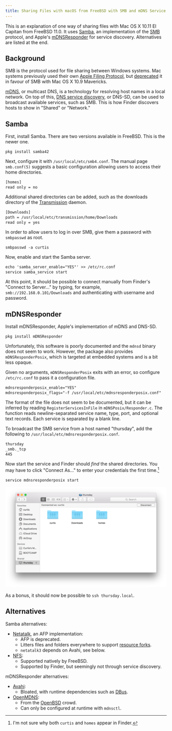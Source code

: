 ```yaml
---
title: Sharing Files with macOS from FreeBSD with SMB and mDNS Service Discovery
---
```


This is an explanation
of one way of sharing files
with Mac OS X 10.11 El Capitan
from FreeBSD 11.0.
It uses [Samba],
an implementation of the [SMB] protocol,
and Apple's [mDNSResponder]
for service discovery.
Alternatives are listed at the end.

[Samba]: https://en.wikipedia.org/wiki/Samba_(software)
[SMB]: https://en.wikipedia.org/wiki/Server_Message_Block
[mDNSResponder]: https://opensource.apple.com/tarballs/mDNSResponder/

## Background

SMB is the protocol
used for file sharing
between Windows systems.
Mac systems previously used
their own [Apple Filing Protocol],
but [deprecated] it in favour of SMB
with Mac OS X 10.9 Mavericks.

[mDNS], or multicast DNS,
is a technology for resolving host names
in a local network.
On top of this,
[DNS service discovery], or DNS-SD,
can be used to broadcast available services,
such as SMB.
This is how Finder discovers
hosts to show in "Shared" or "Network."

[Apple Filing Protocol]: https://en.wikipedia.org/wiki/Apple_Filing_Protocol
[deprecated]: http://appleinsider.com/articles/13/06/11/apple-shifts-from-afp-file-sharing-to-smb2-in-os-x-109-mavericks
[mDNS]: https://en.wikipedia.org/wiki/Multicast_DNS
[DNS service discovery]: https://en.wikipedia.org/wiki/Zero-configuration_networking#DNS-based_service_discovery

## Samba

First, install Samba.
There are two versions available in FreeBSD.
This is the newer one.

    pkg install samba42

Next, configure it
with `/usr/local/etc/smb4.conf`.
The manual page `smb.conf(5)`
suggests a basic configuration
allowing users to access their home directories.

    [homes]
    read only = no

Additional shared directories can be added,
such as the downloads directory
of the [Transmission] daemon.

    [Downloads]
    path = /usr/local/etc/transmission/home/Downloads
    read only = yes

In order to allow users to log in over SMB,
give them a password with `smbpasswd` as root.

    smbpasswd -a curtis

Now, enable and start the Samba server.

    echo 'samba_server_enable="YES"' >> /etc/rc.conf
    service samba_service start

At this point,
it should be possible
to connect manually
from Finder's "Connect to Server..."
by typing, for example,
`smb://192.168.0.101/Downloads`
and authenticating with username and password.

[Transmission]: https://transmissionbt.com

## mDNSResponder

Install mDNSResponder,
Apple's implementation of mDNS and DNS-SD.

    pkg install mDNSResponder

Unfortunately, this software is poorly documented
and the `mdnsd` binary does not seem to work.
However, the package also provides `mDNSResponderPosix`,
which is targeted at embedded systems
and is a bit less opaque.

Given no arguments,
`mDNSResponderPosix` exits with an error,
so configure `/etc/rc.conf` to pass it a configuration file.

    mdnsresponderposix_enable="YES"
    mdnsresponderposix_flags="-f /usr/local/etc/mdnsresponderposix.conf"

The format of the file
does not seem to be documented,
but it can be inferred by reading
`RegisterServicesInFile` in `mDNSPosix/Responder.c`.
The function reads newline-separated
service name, type, port, and optional text records.
Each service is separated by a blank line.

To broadcast the SMB service
from a host named "thursday",
add the following to `/usr/local/etc/mdnsresponderposix.conf`.

    thursday
    _smb._tcp
    445

Now start the service
and Finder should *find* the shared directories.
You may have to click "Connect As..."
to enter your credentials the first time.[^1]

    service mdnsresponderposix start

[![Finder showing shared directories](/image/finder-smb.png)](/image/finder-smb.png)

As a bonus,
it should now be possible
to `ssh thursday.local`.

[^1]: I'm not sure why both `curtis` and `homes` appear in Finder.

## Alternatives

Samba alternatives:

- [Netatalk], an AFP implementation:
    - AFP is deprecated.
    - Litters files and folders everywhere to support [resource forks].
    - `netatalk3` depends on Avahi, see below.
- [NFS]:
    - Supported natively by FreeBSD.
    - Supported by Finder, but seemingly not through service discovery.

mDNSResponder alternatives:

- [Avahi]:
    - Bloated, with runtime dependencies such as [DBus].
- [OpenMDNS]:
    - From the [OpenBSD] crowd.
    - Can only be configured at runtime with `mdnsctl`.

[Netatalk]: http://netatalk.sourceforge.net
[resource forks]: https://en.wikipedia.org/wiki/Resource_fork
[NFS]: https://en.wikipedia.org/wiki/Network_File_System
[Avahi]: https://en.wikipedia.org/wiki/Avahi_(software)
[DBus]: https://www.freedesktop.org/wiki/Software/dbus/
[OpenMDNS]: http://www.haesbaert.org/openmdns/
[OpenBSD]: http://www.openbsd.org
